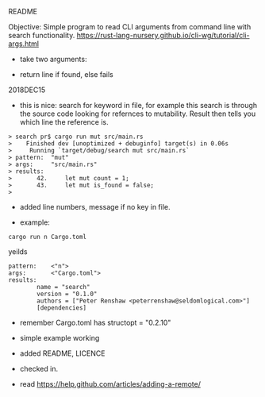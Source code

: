 README


Objective: Simple program to read CLI arguments from command line with search functionality.
<https://rust-lang-nursery.github.io/cli-wg/tutorial/cli-args.html>

* take two arguments: <key> <filepath>

* return line if found, else fails


2018DEC15
* this is nice: search for keyword in file, for example this search
  is through the source code looking for refernces to mutability. Result
  then tells you which line the reference is.

```
> search pr$ cargo run mut src/main.rs
>    Finished dev [unoptimized + debuginfo] target(s) in 0.06s                                             
>     Running `target/debug/search mut src/main.rs`
> pattern:	"mut"
> args:		"src/main.rs"
> results:
>		42.     let mut count = 1;
>		43.     let mut is_found = false;
>
```



* added line numbers, message if no key in file.

* example:

```
cargo run n Cargo.toml 
```

yeilds

```
pattern:	<"n">
args:		<"Cargo.toml">
results:
		name = "search"
		version = "0.1.0"
		authors = ["Peter Renshaw <peterrenshaw@seldomlogical.com>"]
		[dependencies]
```



* remember Cargo.toml has structopt = "0.2.10"
* simple example working
* added README, LICENCE
* checked in.

* read <https://help.github.com/articles/adding-a-remote/> 

